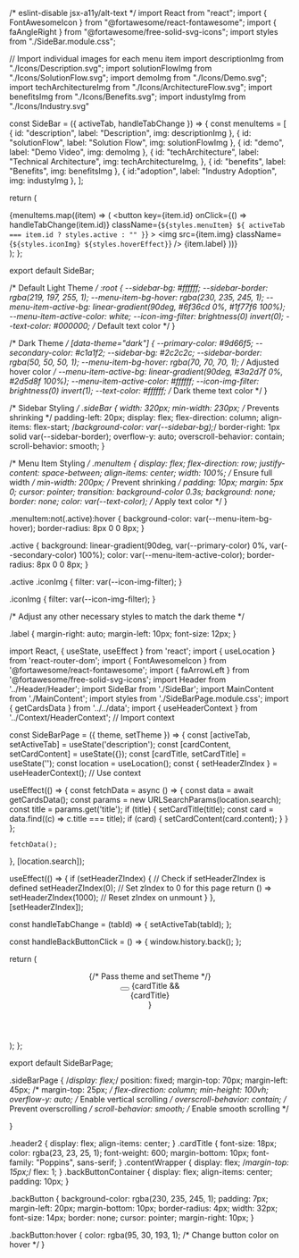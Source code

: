 /* eslint-disable jsx-a11y/alt-text */
import React from "react";
import { FontAwesomeIcon } from "@fortawesome/react-fontawesome";
import { faAngleRight } from "@fortawesome/free-solid-svg-icons";
import styles from "./SideBar.module.css";

// Import individual images for each menu item
import descriptionImg from "./Icons/Description.svg";
import solutionFlowImg from "./Icons/SolutionFlow.svg";
import demoImg from "./Icons/Demo.svg";
import techArchitectureImg from "./Icons/ArchitectureFlow.svg";
import benefitsImg from "./Icons/Benefits.svg";
import industyImg from "./Icons/Industry.svg"

const SideBar = ({ activeTab, handleTabChange }) => {
  const menuItems = [
    { id: "description", label: "Description", img: descriptionImg },
    { id: "solutionFlow", label: "Solution Flow", img: solutionFlowImg },
    { id: "demo", label: "Demo Video", img: demoImg },
    {
      id: "techArchitecture",
      label: "Technical Architecture",
      img: techArchitectureImg,
    },
    { id: "benefits", label: "Benefits", img: benefitsImg },
    { id:"adoption", label: "Industry Adoption", img: industyImg  },
  ];

  return (
    <nav className={styles.sideBar}>
      {menuItems.map((item) => (
        <button
          key={item.id}
          onClick={() => handleTabChange(item.id)}
          className={`${styles.menuItem} ${
            activeTab === item.id ? styles.active : ""
          }`}
        >
          <img
            src={item.img}
            className={`${styles.iconImg} ${styles.hoverEffect}`}
          />
          <span className={styles.label}>{item.label}</span>
          <FontAwesomeIcon icon={faAngleRight} className={styles.icon} />
        </button>
      ))}
    </nav>
  );
};

export default SideBar;


/* Default Light Theme */
:root {
  --sidebar-bg: #ffffff;
  --sidebar-border: rgba(219, 197, 255, 1);
  --menu-item-bg-hover: rgba(230, 235, 245, 1);
  --menu-item-active-bg: linear-gradient(90deg, #6f36cd 0%, #1f77f6 100%);
  --menu-item-active-color: white;
  --icon-img-filter: brightness(0) invert(0);
  --text-color: #000000; /* Default text color */
}

/* Dark Theme */
[data-theme="dark"] {
  --primary-color: #9d66f5;
  --secondary-color: #c1a1f2;
  --sidebar-bg: #2c2c2c;
  --sidebar-border: rgba(50, 50, 50, 1);
  --menu-item-bg-hover: rgba(70, 70, 70, 1); /* Adjusted hover color */
  --menu-item-active-bg: linear-gradient(90deg, #3a2d7f 0%, #2d5d8f 100%);
  --menu-item-active-color: #ffffff;
  --icon-img-filter: brightness(0) invert(1);
  --text-color: #ffffff; /* Dark theme text color */
}

/* Sidebar Styling */
.sideBar {
  width: 320px;
  min-width: 230px; /* Prevents shrinking */
  padding-left: 20px;
  display: flex;
  flex-direction: column;
  align-items: flex-start;
  /*background-color: var(--sidebar-bg);*/
  border-right: 1px solid var(--sidebar-border);
  overflow-y: auto;
  overscroll-behavior: contain;
  scroll-behavior: smooth;
}

/* Menu Item Styling */
.menuItem {
  display: flex;
  flex-direction: row;
  justify-content: space-between;
  align-items: center;
  width: 100%; /* Ensure full width */
  min-width: 200px; /* Prevent shrinking */
  padding: 10px;
  margin: 5px 0;
  cursor: pointer;
  transition: background-color 0.3s;
  background: none;
  border: none;
  color: var(--text-color); /* Apply text color */
}

.menuItem:not(.active):hover {
  background-color: var(--menu-item-bg-hover);
  border-radius: 8px 0 0 8px;
}

.active {
  background: linear-gradient(90deg, var(--primary-color) 0%, var(--secondary-color) 100%);
  color: var(--menu-item-active-color);
  border-radius: 8px 0 0 8px;
}

.active .iconImg {
  filter: var(--icon-img-filter);
}

.iconImg {
  filter: var(--icon-img-filter);
}

/* Adjust any other necessary styles to match the dark theme */

.label {
  margin-right: auto;
  margin-left: 10px;
  font-size: 12px;
}





import React, { useState, useEffect } from 'react';
import { useLocation } from 'react-router-dom';
import { FontAwesomeIcon } from '@fortawesome/react-fontawesome';
import { faArrowLeft } from '@fortawesome/free-solid-svg-icons';
import Header from '../Header/Header';
import SideBar from './SideBar';
import MainContent from './MainContent';
import styles from './SideBarPage.module.css';
import { getCardsData } from '../../data';
import { useHeaderContext } from '../Context/HeaderContext'; // Import context

const SideBarPage = ({ theme, setTheme }) => {
  const [activeTab, setActiveTab] = useState('description');
  const [cardContent, setCardContent] = useState({});
  const [cardTitle, setCardTitle] = useState('');
  const location = useLocation();
  const { setHeaderZIndex } = useHeaderContext(); // Use context

  useEffect(() => {
    const fetchData = async () => {
      const data = await getCardsData();
      const params = new URLSearchParams(location.search);
      const title = params.get('title');
      if (title) {
        setCardTitle(title);
        const card = data.find((c) => c.title === title);
        if (card) {
          setCardContent(card.content);
        }
      }
    };

    fetchData();
  }, [location.search]);

  useEffect(() => {
    if (setHeaderZIndex) { // Check if setHeaderZIndex is defined
      setHeaderZIndex(0); // Set zIndex to 0 for this page
      return () => setHeaderZIndex(1000); // Reset zIndex on unmount
    }
  }, [setHeaderZIndex]);

  const handleTabChange = (tabId) => {
    setActiveTab(tabId);
  };

  const handleBackButtonClick = () => {
    window.history.back();
  };

  return (
    <div className={styles.sideBarPage}>
      <Header theme={theme} setTheme={setTheme} /> {/* Pass theme and setTheme */}
      <div className={styles.header2}>
        <button onClick={handleBackButtonClick} className={styles.backButton}>
          <FontAwesomeIcon icon={faArrowLeft} />
        </button>
        {cardTitle && <div className={styles.cardTitle}>{cardTitle}</div>}
      </div>
      <div className={styles.contentWrapper}>
        <SideBar activeTab={activeTab} handleTabChange={handleTabChange} />
        <MainContent activeTab={activeTab} content={cardContent} />
      </div>
    </div>
  );
};

export default SideBarPage;


.sideBarPage {
  /*display: flex;*/
  position: fixed;
  margin-top: 70px;
  margin-left: 45px;
  /* margin-top: 25px; */
  flex-direction: column;
  min-height: 100vh;
  overflow-y: auto; /* Enable vertical scrolling */
  overscroll-behavior: contain; /* Prevent overscrolling */
  scroll-behavior: smooth; /* Enable smooth scrolling */
  
}

.header2 {
  display: flex;
  align-items: center;
}
.cardTitle {
  font-size: 18px;
  color: rgba(23, 23, 25, 1);
  font-weight: 600;
  margin-bottom: 10px;
  font-family: "Poppins", sans-serif;
}
.contentWrapper {
  display: flex;
  /*margin-top: 15px;*/
  flex: 1;
}
.backButtonContainer {
  display: flex;
  align-items: center;
  padding: 10px;
}

.backButton {
  background-color: rgba(230, 235, 245, 1);
  padding: 7px;
  margin-left: 20px;
  margin-bottom: 10px;
  border-radius: 4px;
  width: 32px;
  font-size: 14px;
  border: none;
  cursor: pointer;
  margin-right: 10px;
}

.backButton:hover {
  color: rgba(95, 30, 193, 1); /* Change button color on hover */
}
